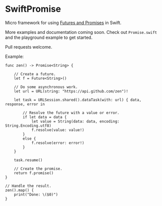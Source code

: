 # SwiftPromise

Micro framework for using [Futures and Promises][1] in Swift.

More examples and documentation coming soon. Check out `Promise.swift` and the playground example to get started.

Pull requests welcome.

Example:

```
func zen() -> Promise<String> {

    // Create a future.
    let f = Future<String>()

    // Do some asynchronous work.
    let url = URL(string: "https://api.github.com/zen")!

    let task = URLSession.shared().dataTask(with: url) { data, response, error in

        // Resolve the future with a value or error.
        if let data = data {
            let value = String(data: data, encoding: String.Encoding.utf8)
            f.resolve(value: value!)
        }
        else {
            f.resolve(error: error!)
        }
    }

    task.resume()

    // Create the promise.
    return f.promise()
}

// Handle the result.
zen().map() {
    print("Done: \($0)")
}
```

[1]: https://en.wikipedia.org/wiki/Futures_and_promises

